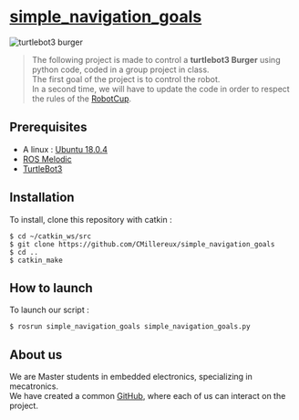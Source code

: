 # [simple_navigation_goals](https://github.com/CMillereux/simple_navigation_goals)

![turtlebot3 burger](https://raw.githubusercontent.com/cyberbotics/webots/master/docs/guide/images/robots/turtlebot3burger/icon.png)

>The following project is made to control a __turtlebot3 Burger__ using python code, coded in a group project in class.  
The first goal of the project is to control the robot.  
In a second time, we will have to update the code in order to respect the rules of the [RobotCup](https://robocupathome.github.io/RuleBook/rulebook/master.pdf).

## Prerequisites

* A linux : [Ubuntu 18.0.4](https://ubuntu.com/download/desktop)
* [ROS Melodic](http://wiki.ros.org/melodic/Installation/Ubuntu)
* [TurtleBot3](http://emanual.robotis.com/docs/en/platform/turtlebot3/pc_setup/)

## Installation

To install, clone this repository with catkin :

```
$ cd ~/catkin_ws/src
$ git clone https://github.com/CMillereux/simple_navigation_goals
$ cd ..
$ catkin_make
```

## How to launch

To launch our script :

```
$ rosrun simple_navigation_goals simple_navigation_goals.py
```

## About us

We are Master students in embedded electronics, specializing in mecatronics.  
We have created a common [GitHub](https://github.com/CMillereux/simple_navigation_goals), where each of us can interact on the project.

